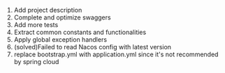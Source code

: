 1. Add project description
2. Complete and optimize swaggers
3. Add more tests
4. Extract common constants and functionalities
5. Apply global exception handlers
6. (solved)Failed to read Nacos config with latest version
7. replace bootstrap.yml with application.yml since it's not recommended by spring cloud